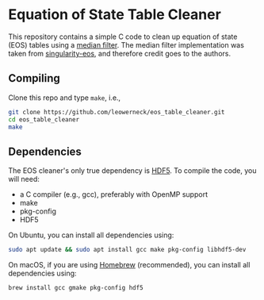 # Equation of State Table Cleaner

This repository contains a simple C code to clean up equation of state (EOS) tables using a [median filter](https://en.wikipedia.org/wiki/Median_filter). The median filter implementation was taken from [singularity-eos](https://github.com/lanl/singularity-eos), and therefore credit goes to the authors.

## Compiling

Clone this repo and type `make`, i.e.,
```bash
git clone https://github.com/leowerneck/eos_table_cleaner.git
cd eos_table_cleaner
make
```
## Dependencies

The EOS cleaner's only true dependency is [HDF5](https://en.wikipedia.org/wiki/Hierarchical_Data_Format). To compile the code, you will need:
* a C compiler (e.g., gcc), preferably with OpenMP support
* make
* pkg-config
* HDF5

On Ubuntu, you can install all dependencies using:
```bash
sudo apt update && sudo apt install gcc make pkg-config libhdf5-dev
```

On macOS, if you are using [Homebrew](https://brew.sh) (recommended), you can install all dependencies using:
```bash
brew install gcc gmake pkg-config hdf5
```
